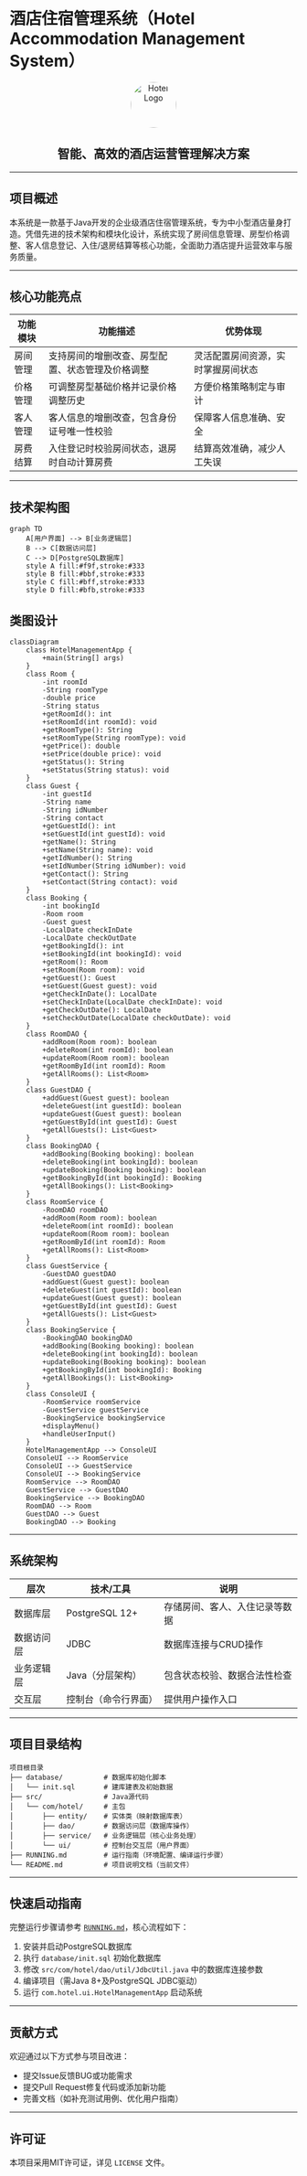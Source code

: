 # 酒店住宿管理系统（Hotel Accommodation Management System）

<!DOCTYPE html>
<html lang="zh-CN">
<head>
    <meta charset="UTF-8">
    <meta name="viewport" content="width=device-width, initial-scale=1.0">
    
</head>
<body>
<title>圆形图片示例</title>
    <style>
        .circular-image {
            width: 80px;
            height: 80px;
            border-radius: 50%; /* 设置为圆形 */
            object-fit: cover; /* 保证图片填满整个圆形区域 */
        }
    </style>
    <div align="center">
        <img src="/img/LOGO.jpeg" alt="Hotel Logo" class="circular-image">
        <h2>智能、高效的酒店运营管理解决方案</h2>
    </div>
</body>
</html>

---

## 项目概述
本系统是一款基于Java开发的企业级酒店住宿管理系统，专为中小型酒店量身打造。凭借先进的技术架构和模块化设计，系统实现了房间信息管理、房型价格调整、客人信息登记、入住/退房结算等核心功能，全面助力酒店提升运营效率与服务质量。

---

## 核心功能亮点
| 功能模块       | 功能描述                                                                 | 优势体现                          |
|----------------|--------------------------------------------------------------------------|-----------------------------------|
| 房间管理       | 支持房间的增删改查、房型配置、状态管理及价格调整                         | 灵活配置房间资源，实时掌握房间状态 |
| 价格管理       | 可调整房型基础价格并记录价格调整历史                                     | 方便价格策略制定与审计            |
| 客人管理       | 客人信息的增删改查，包含身份证号唯一性校验                               | 保障客人信息准确、安全            |
| 房费结算       | 入住登记时校验房间状态，退房时自动计算房费                               | 结算高效准确，减少人工失误        |

---

## 技术架构图
```mermaid
graph TD
    A[用户界面] --> B[业务逻辑层]
    B --> C[数据访问层]
    C --> D[PostgreSQL数据库]
    style A fill:#f9f,stroke:#333
    style B fill:#bbf,stroke:#333
    style C fill:#bff,stroke:#333
    style D fill:#bfb,stroke:#333
```

## 类图设计
```mermaid
classDiagram
    class HotelManagementApp {
        +main(String[] args)
    }
    class Room {
        -int roomId
        -String roomType
        -double price
        -String status
        +getRoomId(): int
        +setRoomId(int roomId): void
        +getRoomType(): String
        +setRoomType(String roomType): void
        +getPrice(): double
        +setPrice(double price): void
        +getStatus(): String
        +setStatus(String status): void
    }
    class Guest {
        -int guestId
        -String name
        -String idNumber
        -String contact
        +getGuestId(): int
        +setGuestId(int guestId): void
        +getName(): String
        +setName(String name): void
        +getIdNumber(): String
        +setIdNumber(String idNumber): void
        +getContact(): String
        +setContact(String contact): void
    }
    class Booking {
        -int bookingId
        -Room room
        -Guest guest
        -LocalDate checkInDate
        -LocalDate checkOutDate
        +getBookingId(): int
        +setBookingId(int bookingId): void
        +getRoom(): Room
        +setRoom(Room room): void
        +getGuest(): Guest
        +setGuest(Guest guest): void
        +getCheckInDate(): LocalDate
        +setCheckInDate(LocalDate checkInDate): void
        +getCheckOutDate(): LocalDate
        +setCheckOutDate(LocalDate checkOutDate): void
    }
    class RoomDAO {
        +addRoom(Room room): boolean
        +deleteRoom(int roomId): boolean
        +updateRoom(Room room): boolean
        +getRoomById(int roomId): Room
        +getAllRooms(): List<Room>
    }
    class GuestDAO {
        +addGuest(Guest guest): boolean
        +deleteGuest(int guestId): boolean
        +updateGuest(Guest guest): boolean
        +getGuestById(int guestId): Guest
        +getAllGuests(): List<Guest>
    }
    class BookingDAO {
        +addBooking(Booking booking): boolean
        +deleteBooking(int bookingId): boolean
        +updateBooking(Booking booking): boolean
        +getBookingById(int bookingId): Booking
        +getAllBookings(): List<Booking>
    }
    class RoomService {
        -RoomDAO roomDAO
        +addRoom(Room room): boolean
        +deleteRoom(int roomId): boolean
        +updateRoom(Room room): boolean
        +getRoomById(int roomId): Room
        +getAllRooms(): List<Room>
    }
    class GuestService {
        -GuestDAO guestDAO
        +addGuest(Guest guest): boolean
        +deleteGuest(int guestId): boolean
        +updateGuest(Guest guest): boolean
        +getGuestById(int guestId): Guest
        +getAllGuests(): List<Guest>
    }
    class BookingService {
        -BookingDAO bookingDAO
        +addBooking(Booking booking): boolean
        +deleteBooking(int bookingId): boolean
        +updateBooking(Booking booking): boolean
        +getBookingById(int bookingId): Booking
        +getAllBookings(): List<Booking>
    }
    class ConsoleUI {
        -RoomService roomService
        -GuestService guestService
        -BookingService bookingService
        +displayMenu()
        +handleUserInput()
    }
    HotelManagementApp --> ConsoleUI
    ConsoleUI --> RoomService
    ConsoleUI --> GuestService
    ConsoleUI --> BookingService
    RoomService --> RoomDAO
    GuestService --> GuestDAO
    BookingService --> BookingDAO
    RoomDAO --> Room
    GuestDAO --> Guest
    BookingDAO --> Booking
```

---

## 系统架构
| 层次       | 技术/工具                  | 说明                          |
|------------|---------------------------|-------------------------------|
| 数据库层   | PostgreSQL 12+            | 存储房间、客人、入住记录等数据 |
| 数据访问层 | JDBC                      | 数据库连接与CRUD操作          |
| 业务逻辑层 | Java（分层架构）          | 包含状态校验、数据合法性检查  |
| 交互层     | 控制台（命令行界面）       | 提供用户操作入口              |

---

## 项目目录结构
```plaintext
项目根目录
├── database/          # 数据库初始化脚本
│   └── init.sql       # 建库建表及初始数据
├── src/               # Java源代码
│   └── com/hotel/     # 主包
│       ├── entity/    # 实体类（映射数据库表）
│       ├── dao/       # 数据访问层（数据库操作）
│       ├── service/   # 业务逻辑层（核心业务处理）
│       └── ui/        # 控制台交互层（用户界面）
├── RUNNING.md         # 运行指南（环境配置、编译运行步骤）
└── README.md          # 项目说明文档（当前文件）
```

---

## 快速启动指南
完整运行步骤请参考 [`RUNNING.md`](RUNNING.md)，核心流程如下：
1. 安装并启动PostgreSQL数据库
2. 执行 `database/init.sql` 初始化数据库
3. 修改 `src/com/hotel/dao/util/JdbcUtil.java` 中的数据库连接参数
4. 编译项目（需Java 8+及PostgreSQL JDBC驱动）
5. 运行 `com.hotel.ui.HotelManagementApp` 启动系统

---

## 贡献方式
欢迎通过以下方式参与项目改进：
- 提交Issue反馈BUG或功能需求
- 提交Pull Request修复代码或添加新功能
- 完善文档（如补充测试用例、优化用户指南）

---

## 许可证
本项目采用MIT许可证，详见 `LICENSE` 文件。